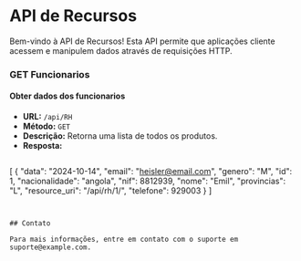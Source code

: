 # API de Recursos

Bem-vindo à API de Recursos! Esta API permite que aplicações cliente acessem e manipulem dados através de requisições HTTP.

### GET Funcionarios

#### Obter dados dos funcionarios

- **URL:** `/api/RH`
- **Método:** `GET`
- **Descrição:** Retorna uma lista de todos os produtos.
- **Resposta:**
  ```json
[
    {
        "data": "2024-10-14",
        "email": "heisler@email.com",
        "genero": "M",
        "id": 1,
        "nacionalidade": "angola",
        "nif": 8812939,
        "nome": "Emil",
        "provincias": "L",
        "resource_uri": "/api/rh/1/",
        "telefone": 929003
    }
]
  ```


## Contato

Para mais informações, entre em contato com o suporte em suporte@example.com.

